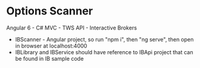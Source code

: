 # Options Scanner 
Angular 6 - C# MVC - TWS API - Interactive Brokers 

- IBScanner - Angular project, so run "npm i", then "ng serve", then open in browser at localhost:4000
- IBLibrary and IBService should have reference to IBApi project that can be found in IB sample code 
